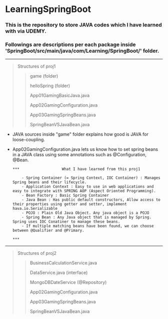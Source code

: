 # LearningSpringBoot

### This is the repository to store JAVA codes which I have learned with via UDEMY.

### Followings are descriptions per each package inside 'SpringBoot/src/main/java/com/Learning/SpringBoot/' folder.
--------------
>Structures of proj1
>> game (folder)
>>
>> helloSpring (folder)
>>
>> App01GamingBasicJava.java
>>
>> App02GamingConfiguration.java
>>
>> App03GamingSpringBeans.java
>>
>> SpringBeanVSJavaBean.java

- JAVA sources inside "game" folder explains how good is JAVA for loose-coupling.
- App02GamingConfiguration.java lets us know how to set spring beans in a JAVA class using some annotations such as @Configuration, @Bean.

      ***                   What I have learned from this proj1
  
          - Spring Container (= Spring Context, IOC Container) : Manages Spring beans and their lifecycle.
          - Application Context : Easy to use in web applications and easy to integrate with SPRING AOP (Aspect Oriented Programming).
          - Bean Factory : Basic Spring Container
          - Java Bean : Has public default constructors, Allow access to their properties using getter and setter, implement hava.io.Serializable
          - POJO : Plain Old Java Object. Any java object is a POJO
          - Spring Bean : Any Java object that is managed by Spring. Spring uses IOC Conatiner to manage these beans.
          - If multiple matching beans have been found, we can choose between @Qualifier and @Primary.
                                                                                                        ***
--------------
>Structures of proj2
>> BusinessCalculationService.java
>>
>> DataService.java (interface)
>>
>> MongoDBDateService (@Repository)
>>
>> App02GamingConfiguration.java
>>
>> App03GamingSpringBeans.java
>>
>> SpringBeanVSJavaBean.java

